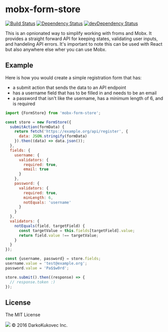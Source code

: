 # mobx-form-store

[![Build Status](https://travis-ci.org/DarkoKukovec/mobx-form-store.svg?branch=master)](https://travis-ci.org/DarkoKukovec/mobx-form-store)
[![Dependency Status](https://david-dm.org/DarkoKukovec/mobx-form-store.svg)](https://david-dm.org/DarkoKukovec/mobx-form-store)
[![devDependency Status](https://david-dm.org/DarkoKukovec/mobx-form-store/dev-status.svg)](https://david-dm.org/DarkoKukovec/mobx-form-store#info=devDependencies)

This is an opnionated way to simplify working with froms and Mobx. 
It provides a straight forward API for keeping states, 
validating user inputs, and handeling API errors. It's important to note
this can be used with React but also anywhere else wher you can use Mobx.

## Example

Here is how you would create a simple registration form that has:

* a submit action that sends the data to an API endpoint
* has a username field that has to be filled in and needs to be an email
* a password that isn't like the username, has a minimum length of 6, and is required

```JavaScript
import {FormStore} from 'mobx-form-store';

const store = new FormStore({
  submitAction(formData) {
    return fetch('https://example.org/api/register', {
      data: JSON.stringify(formData)
    }).then((data) => data.json());
  },
  fields: {
    username: {
      validators: {
        required: true,
        email: true
      }
    },
    password: {
      validators: {
        required: true,
        minLength: 6,
        notEquals: 'username'
      }
    }
  },
  validators: {
    notEquals(field, targetField) {
      const targetValue = this.fields[targetField].value;
      return field.value !== targetValue;
    }
  }
});

const {username, password} = store.fields;
username.value = 'test@example.org';
password.value = 'Pa$$w0rd';

store.submit().then((response) => {
  // response.token :)
});
```

## License

The MIT License

![](https://assets.DarkoKukovec.co/assets/brand-logo-9e079bfa1875e17c8c1f71d1fee49cf0.svg) © 2016 DarkoKukovec Inc.
